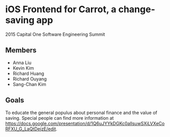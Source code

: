# iOS Frontend for Carrot, a change-saving app
2015 Capital One Software Engineering Summit

## Members
* Anna Liu
* Kevin Kim
* Richard Huang
* Richard Ouyang
* Sang-Chan Kim

## Goals
To educate the general populus about personal finance and the value of saving. Special people can find more information at https://docs.google.com/presentation/d/1Q6uJYYkDGKc0allsuwSXiLVXeCoRFXU_G_LaQtDejzE/edit.
